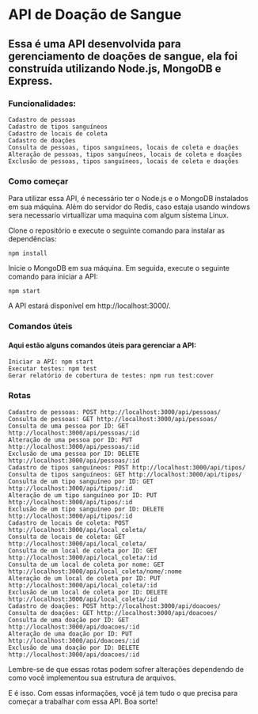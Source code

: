 # API de Doação de Sangue

## Essa é uma API desenvolvida para gerenciamento de doações de sangue, ela foi construída utilizando Node.js, MongoDB e Express.

### Funcionalidades:
    Cadastro de pessoas
    Cadastro de tipos sanguíneos
    Cadastro de locais de coleta
    Cadastro de doações
    Consulta de pessoas, tipos sanguíneos, locais de coleta e doações
    Alteração de pessoas, tipos sanguíneos, locais de coleta e doações
    Exclusão de pessoas, tipos sanguíneos, locais de coleta e doações
    
### Como começar

Para utilizar essa API, é necessário ter o Node.js e o MongoDB instalados em sua máquina. Além do servidor do Redis, caso estaja usando windows sera necessario virtuallizar uma maquina com algum sistema Linux.

Clone o repositório e execute o seguinte comando para instalar as dependências:
```
npm install
```
Inicie o MongoDB em sua máquina. Em seguida, execute o seguinte comando para iniciar a API:
```
npm start
```
A API estará disponível em http://localhost:3000/.

### Comandos úteis

#### Aqui estão alguns comandos úteis para gerenciar a API:
    Iniciar a API: npm start
    Executar testes: npm test
    Gerar relatório de cobertura de testes: npm run test:cover
    
### Rotas
    Cadastro de pessoas: POST http://localhost:3000/api/pessoas/
    Consulta de pessoas: GET http://localhost:3000/api/pessoas/
    Consulta de uma pessoa por ID: GET http://localhost:3000/api/pessoas/:id
    Alteração de uma pessoa por ID: PUT http://localhost:3000/api/pessoas/:id
    Exclusão de uma pessoa por ID: DELETE http://localhost:3000/api/pessoas/:id
    Cadastro de tipos sanguíneos: POST http://localhost:3000/api/tipos/
    Consulta de tipos sanguíneos: GET http://localhost:3000/api/tipos/
    Consulta de um tipo sanguíneo por ID: GET http://localhost:3000/api/tipos/:id
    Alteração de um tipo sanguíneo por ID: PUT http://localhost:3000/api/tipos/:id
    Exclusão de um tipo sanguíneo por ID: DELETE http://localhost:3000/api/tipos/:id
    Cadastro de locais de coleta: POST http://localhost:3000/api/local_coleta/
    Consulta de locais de coleta: GET http://localhost:3000/api/local_coleta/
    Consulta de um local de coleta por ID: GET http://localhost:3000/api/local_coleta/:id
    Consulta de um local de coleta por nome: GET http://localhost:3000/api/local_coleta/nome/:nome
    Alteração de um local de coleta por ID: PUT http://localhost:3000/api/local_coleta/:id
    Exclusão de um local de coleta por ID: DELETE http://localhost:3000/api/local_coleta/:id
    Cadastro de doações: POST http://localhost:3000/api/doacoes/
    Consulta de doações: GET http://localhost:3000/api/doacoes/
    Consulta de uma doação por ID: GET http://localhost:3000/api/doacoes/:id
    Alteração de uma doação por ID: PUT http://localhost:3000/api/doacoes/:id
    Exclusão de uma doação por ID: DELETE http://localhost:3000/api/doacoes/:id

Lembre-se de que essas rotas podem sofrer alterações dependendo de como você implementou sua estrutura de arquivos.

E é isso. Com essas informações, você já tem tudo o que precisa para começar a trabalhar com essa API. Boa sorte!
